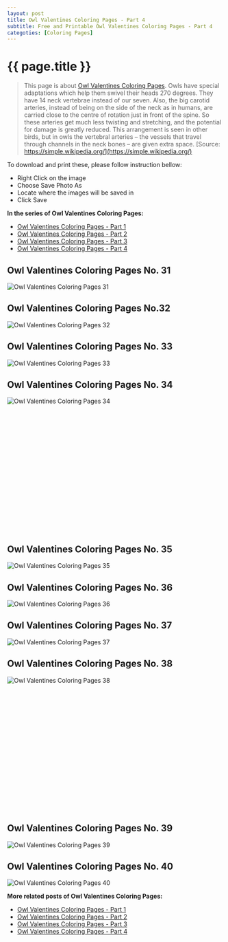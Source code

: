 ```yaml
---
layout: post
title: Owl Valentines Coloring Pages - Part 4
subtitle: Free and Printable Owl Valentines Coloring Pages - Part 4
categoties: [Coloring Pages]
---
```

{{ page.title }}
================
> This page is about [Owl Valentines Coloring Pages](https://freecoloringpages.github.io/). Owls have special adaptations which help them swivel their heads 270 degrees. They have 14 neck vertebrae instead of our seven. Also, the big carotid arteries, instead of being on the side of the neck as in humans, are carried close to the centre of rotation just in front of the spine. So these arteries get much less twisting and stretching, and the potential for damage is greatly reduced. This arrangement is seen in other birds, but in owls the vertebral arteries – the vessels that travel through channels in the neck bones – are given extra space. [Source: https://simple.wikipedia.org/](https://simple.wikipedia.org/)

To download and print these, please follow instruction bellow:
* Right Click on the image 
* Choose Save Photo As 
* Locate where the images will be saved in 
* Click Save

**In the series of Owl Valentines Coloring Pages:**

* [Owl Valentines Coloring Pages - Part 1](https://freecoloringpages.github.io/2017/12/01/Owl-Valentines-Coloring-Pages-part-1.html)
* [Owl Valentines Coloring Pages - Part 2](https://freecoloringpages.github.io/2017/12/01/Owl-Valentines-Coloring-Pages-part-2.html)
* [Owl Valentines Coloring Pages - Part 3](https://freecoloringpages.github.io/2017/12/01/Owl-Valentines-Coloring-Pages-part-3.html)
* [Owl Valentines Coloring Pages - Part 4](https://freecoloringpages.github.io/2017/12/01/Owl-Valentines-Coloring-Pages-part-4.html)

## Owl Valentines Coloring Pages No. 31
![Owl Valentines Coloring Pages 31](https://freecoloringpages.github.io/img2/Owl-Valentines-Coloring-Pages%20(31).jpg "Owl Valentines Coloring Pages 31")

## Owl Valentines Coloring Pages No.32
![Owl Valentines Coloring Pages 32](https://freecoloringpages.github.io/img2/Owl-Valentines-Coloring-Pages%20(32).jpg "Owl Valentines Coloring Pages 32")

## Owl Valentines Coloring Pages No. 33
![Owl Valentines Coloring Pages 33](https://freecoloringpages.github.io/img2/Owl-Valentines-Coloring-Pages%20(33).jpg "Owl Valentines Coloring Pages 33")

## Owl Valentines Coloring Pages No. 34
![Owl Valentines Coloring Pages 34](https://freecoloringpages.github.io/img2/Owl-Valentines-Coloring-Pages%20(34).jpg "Owl Valentines Coloring Pages 34")

<script async src="//pagead2.googlesyndication.com/pagead/js/adsbygoogle.js"></script><!-- Texxtonly --><ins class="adsbygoogle" style="display:inline-block;width:336px;height:280px" data-ad-client="ca-pub-6753140515841889" data-ad-slot="3207852233"></ins><script>(adsbygoogle = window.adsbygoogle || []).push({}); </script>

## Owl Valentines Coloring Pages No. 35
![Owl Valentines Coloring Pages 35](https://freecoloringpages.github.io/img2/Owl-Valentines-Coloring-Pages%20(35).jpg "Owl Valentines Coloring Pages 35")

## Owl Valentines Coloring Pages No. 36
![Owl Valentines Coloring Pages 36](https://freecoloringpages.github.io/img2/Owl-Valentines-Coloring-Pages%20(36).jpg "Owl Valentines Coloring Pages 36")

## Owl Valentines Coloring Pages No. 37
![Owl Valentines Coloring Pages 37](https://freecoloringpages.github.io/img2/Owl-Valentines-Coloring-Pages%20(37).jpg "Owl Valentines Coloring Pages 37")

## Owl Valentines Coloring Pages No. 38
![Owl Valentines Coloring Pages 38](https://freecoloringpages.github.io/img2/Owl-Valentines-Coloring-Pages%20(38).jpg "Owl Valentines Coloring Pages 38")

<script async src="//pagead2.googlesyndication.com/pagead/js/adsbygoogle.js"></script><!-- Texxtonly --><ins class="adsbygoogle" style="display:inline-block;width:336px;height:280px" data-ad-client="ca-pub-6753140515841889" data-ad-slot="3207852233"></ins><script>(adsbygoogle = window.adsbygoogle || []).push({}); </script>

## Owl Valentines Coloring Pages No. 39
![Owl Valentines Coloring Pages 39](https://freecoloringpages.github.io/img2/Owl-Valentines-Coloring-Pages%20(39).jpg "Owl Valentines Coloring Pages 39")

## Owl Valentines Coloring Pages No. 40
![Owl Valentines Coloring Pages 40](https://freecoloringpages.github.io/img2/Owl-Valentines-Coloring-Pages%20(40).jpg "Owl Valentines Coloring Pages 40")

**More related posts of Owl Valentines Coloring Pages:**

* [Owl Valentines Coloring Pages - Part 1](https://freecoloringpages.github.io/2017/12/01/Owl-Valentines-Coloring-Pages-part-1.html)
* [Owl Valentines Coloring Pages - Part 2](https://freecoloringpages.github.io/2017/12/01/Owl-Valentines-Coloring-Pages-part-2.html)
* [Owl Valentines Coloring Pages - Part 3](https://freecoloringpages.github.io/2017/12/01/Owl-Valentines-Coloring-Pages-part-3.html)
* [Owl Valentines Coloring Pages - Part 4](https://freecoloringpages.github.io/2017/12/01/Owl-Valentines-Coloring-Pages-part-4.html)

